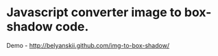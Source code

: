 Javascript converter image to box-shadow code.
=================

Demo - http://belyanskii.github.com/img-to-box-shadow/
